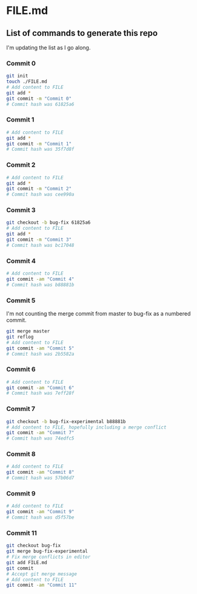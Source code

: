 # FILE.md

## List of commands to generate this repo

I'm updating the list as I go along.

### Commit 0

```sh
git init
touch ./FILE.md
# Add content to FILE
git add *
git commit -m "Commit 0"
# Commit hash was 61825a6
```

### Commit 1

```sh
# Add content to FILE
git add *
git commit -m "Commit 1"
# Commit hash was 35f7d8f
```

### Commit 2

```sh
# Add content to FILE
git add *
git commit -m "Commit 2"
# Commit hash was cee990a
```

### Commit 3

```sh
git checkout -b bug-fix 61825a6
# Add content to FILE
git add *
git commit -m "Commit 3"
# Commit hash was bc17048
```

### Commit 4

```sh
# Add content to FILE
git commit -am "Commit 4"
# Commit hash was b88881b
```

### Commit 5

I'm not counting the merge commit from master to bug-fix as a numbered commit.

```sh
git merge master
git reflog
# Add content to FILE
git commit -am "Commit 5"
# Commit hash was 2b5582a
```

### Commit 6

```sh
# Add content to FILE
git commit -am "Commit 6"
# Commit hash was 7eff28f
```

### Commit 7

```sh
git checkout -b bug-fix-experimental b88881b
# Add content to FILE, hopefully including a merge conflict
git commit -am "Commit 7"
# Commit hash was 74edfc5
```

### Commit 8

```sh
# Add content to FILE
git commit -am "Commit 8"
# Commit hash was 57b06d7
```

### Commit 9

```sh
# Add content to FILE
git commit -am "Commit 9"
# Commit hash was d5f57be
```

### Commit 11

```sh
git checkout bug-fix
git merge bug-fix-experimental
# Fix merge conflicts in editor
git add FILE.md
git commit
# Accept git merge message
# Add content to FILE
git commit -am "Commit 11"
```
